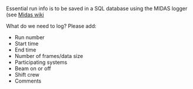 Essential run info is to be saved in a SQL database using the MIDAS logger (see [Midas wiki](https://midas.triumf.ca/MidasWiki/index.php/Logging_to_a_mySQL_database)

What do we need to log? Please add:

*  Run number
*  Start time    
*  End time 
*  Number of frames/data size
*  Participating systems
*  Beam on or off
*  Shift crew
*  Comments